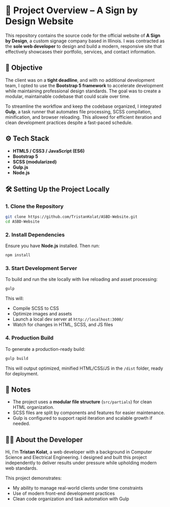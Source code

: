 # 📁 Project Overview – A Sign by Design Website

This repository contains the source code for the official website of **A Sign by Design**, a custom signage company based in Illinois. I was contracted as the **sole web developer** to design and build a modern, responsive site that effectively showcases their portfolio, services, and contact information.

## 🎯 Objective

The client was on a **tight deadline**, and with no additional development team, I opted to use the **Bootstrap 5 framework** to accelerate development while maintaining professional design standards. The goal was to create a modular, maintainable codebase that could scale over time.

To streamline the workflow and keep the codebase organized, I integrated **Gulp**, a task runner that automates file processing, SCSS compilation, minification, and browser reloading. This allowed for efficient iteration and clean development practices despite a fast-paced schedule.

## ⚙️ Tech Stack

- **HTML5 / CSS3 / JavaScript (ES6)**
- **Bootstrap 5**
- **SCSS (modularized)**
- **Gulp.js**
- **Node.js**

## 🛠️ Setting Up the Project Locally

### 1. Clone the Repository

```bash
git clone https://github.com/TristanKolat/ASBD-Website.git
cd ASBD-Website
```

### 2. Install Dependencies

Ensure you have **Node.js** installed. Then run:

```bash
npm install
```

### 3. Start Development Server

To build and run the site locally with live reloading and asset processing:

```bash
gulp
```

This will:
- Compile SCSS to CSS
- Optimize images and assets
- Launch a local dev server at `http://localhost:3000/`
- Watch for changes in HTML, SCSS, and JS files

### 4. Production Build

To generate a production-ready build:

```bash
gulp build
```

This will output optimized, minified HTML/CSS/JS in the `/dist` folder, ready for deployment.

## 📌 Notes

- The project uses a **modular file structure** (`src/partials`) for clean HTML organization.
- SCSS files are split by components and features for easier maintenance.
- Gulp is configured to support rapid iteration and scalable growth if needed.

## 🙋‍♂️ About the Developer

Hi, I’m **Tristan Kolat**, a web developer with a background in Computer Science and Electrical Engineering. I designed and built this project independently to deliver results under pressure while upholding modern web standards.

This project demonstrates:
- My ability to manage real-world clients under time constraints
- Use of modern front-end development practices
- Clean code organization and task automation with Gulp

